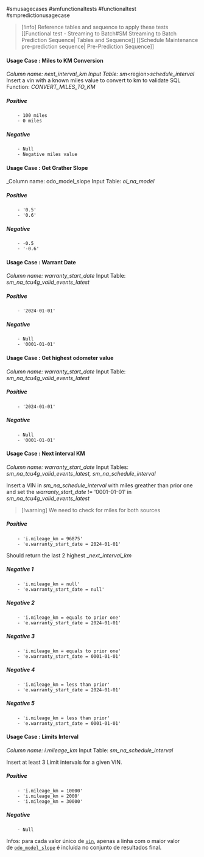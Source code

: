 #smusagecases #smfunctionaltests #functionaltest #smpredictionusagecase 


>[!info] Reference tables and sequence to apply these tests
>[[Functional test - Streaming to Batch#SM Streaming to Batch Prediction Sequence| Tables and Sequence]]
>[[Schedule Maintenance pre-prediction sequence| Pre-Prediction Sequence]]

#### Usage Case : Miles to KM Conversion
_Column name: next_interval_km_
_Input Table: sm_\<region\>_schedule_interval_
	Insert a vin with a known miles value to convert to  km to validate SQL Function: _CONVERT_MILES_TO_KM_
##### Positive
		- 100 miles
		- 0 miles
##### Negative
		- Null
		- Negative miles value



#### Usage Case : Get Grather Slope
_Column name: odo_model_slope 
Input Table: _ol_na_model_
##### Positive
		- '0.5'
		- '0.6'
##### Negative
		- -0.5
		- '-0.6'


#### Usage Case : Warrant Date
_Column name: warranty_start_date_ 
Input Table: _sm_na_tcu4g_valid_events_latest_
##### Positive
		- '2024-01-01'
##### Negative
		- Null
		- '0001-01-01'


#### Usage Case : Get highest odometer value
_Column name: warranty_start_date_ 
Input Table: _sm_na_tcu4g_valid_events_latest_
##### Positive
		- '2024-01-01'
##### Negative
		- Null
		- '0001-01-01'


#### Usage Case : Next interval KM
_Column name: warranty_start_date_ 
Input Tables: _sm_na_tcu4g_valid_events_latest, sm_na_schedule_interval_

Insert a VIN in _sm_na_schedule_interval_ with miles greather than prior one and set the  _warranty_start_date_ != '0001-01-01' in _sm_na_tcu4g_valid_events_latest_

>[!warning] We need to check for miles for both sources
##### Positive
		- 'i.mileage_km = 96875'
		- 'e.warranty_start_date = 2024-01-01'
Should return the last 2 highest __next_interval_km_
##### Negative 1
		- 'i.mileage_km = null'
		- 'e.warranty_start_date = null'
##### Negative 2
		- 'i.mileage_km = equals to prior one'
		- 'e.warranty_start_date = 2024-01-01'
##### Negative 3
		- 'i.mileage_km = equals to prior one'
		- 'e.warranty_start_date = 0001-01-01'
##### Negative 4
		- 'i.mileage_km = less than prior'
		- 'e.warranty_start_date = 2024-01-01'
##### Negative 5
		- 'i.mileage_km = less than prior'
		- 'e.warranty_start_date = 0001-01-01'



#### Usage Case : Limits Interval
_Column name: i.mileage_km_ 
Input Table: _sm_na_schedule_interval_

Insert at least 3 Limit intervals for a given VIN.

##### Positive
		- 'i.mileage_km = 10000'
		- 'i.mileage_km = 2000'
		- 'i.mileage_km = 30000'
##### Negative
		- Null




Infos:
para cada valor único de [`vin`](vscode-file://vscode-app/c:/Users/wcampos5/AppData/Local/Programs/Microsoft%20VS%20Code/resources/app/out/vs/code/electron-sandbox/workbench/workbench.html), apenas a linha com o maior valor de [`odo_model_slope`](vscode-file://vscode-app/c:/Users/wcampos5/AppData/Local/Programs/Microsoft%20VS%20Code/resources/app/out/vs/code/electron-sandbox/workbench/workbench.html) é incluída no conjunto de resultados final.








 